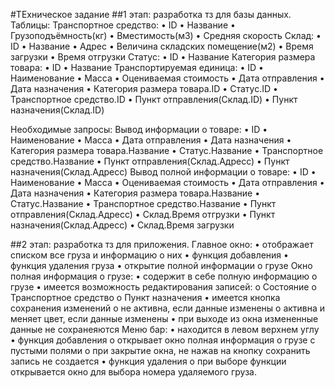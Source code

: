 #ТЕхническое задание
##1 этап: разработка тз для базы данных.
Таблицы:
Транспортное средство:
•	ID
•	Название
•	Грузоподъёмность(кг)
•	Вместимость(м3)
•	Средняя скорость
Склад:
•	ID
•	Название
•	Адрес
•	Величина складских помещение(м2)
•	Время загрузки
•	Время отгрузки
Статус:
•	ID
•	Название
Категория размера товара:
•	ID
•	Название
Транспортируемая единица:
•	ID
•	Наименование
•	Масса
•	Оцениваемая стоимость
•	Дата отправления
•	Дата назначения
•	Категория размера товара.ID
•	Статус.ID
•	Транспортное средство.ID
•	Пункт отправления(Склад.ID)
•	Пункт назначения(Склад.ID)

Необходимые запросы:
Вывод информации о товаре:
•	ID
•	Наименование
•	Масса
•	Дата отправления
•	Дата назначения
•	Категория размера товара.Название
•	Статус.Название
•	Транспортное средство.Название
•	Пункт отправления(Склад.Адресс)
•	Пункт назначения(Склад.Адресс)
Вывод полной информации о товаре:
•	ID
•	Наименование
•	Масса
•	Оцениваемая стоимость
•	Дата отправления
•	Дата назначения
•	Категория размера товара.Название
•	Статус.Название
•	Транспортное средство.Название
•	Пункт отправления(Склад.Адресс)
•	Склад.Время отгрузки
•	Пункт назначения(Склад.Адресс)
•	Склад.Время загрузки

##2 этап: разработка тз для приложения.
Главное окно:
•	отображает списком все груза и информацию о них
•	функция добавления 
•	функция удаления груза
•	открытие полной информации о грузе
Окно полная информация о грузе:
•	содержит в себе полную информацию о грузе
•	имеется возможность редактирования записей:
o	Состояние
o	Транспортное средство
o	Пункт назначения
•	имеется кнопка сохранения изменений
o	не активна, если данные изменены
o	активна и меняет цвет, если данные изменены
•	при выходе из окна измененные данные не сохранеяются
Меню бар:
•	находится в левом верхнем углу
•	функция добавления
o	открывает окно полная информация о грузе с пустыми полями
o	при закрытие окна, не нажав на кнопку сохранить запись не создается
•	функция удаления
o	при выборе функции открывается окно для выбора номера удаляемого груза.
